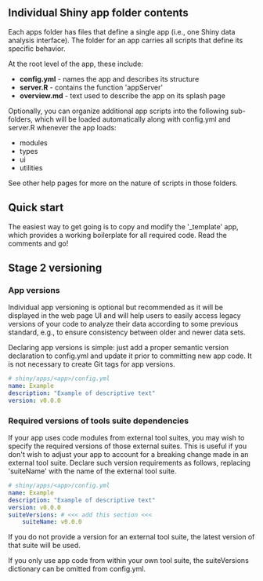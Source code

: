 ## Individual Shiny app folder contents

Each apps folder has files that define a single app (i.e., one
Shiny data analysis interface). The folder for an app carries 
all scripts that define its specific behavior.

At the root level of the app, these include:

- **config.yml**  - names the app and describes its structure
- **server.R**    - contains the function 'appServer'
- **overview.md** - text used to describe the app on its splash page

Optionally, you can organize additional app scripts into the
following sub-folders, which will be loaded automatically along
with config.yml and server.R whenever the app loads:

- modules
- types
- ui
- utilities 

See other help pages for more on the nature of scripts in those folders.

## Quick start

The easiest way to get going is to copy and modify the '_template'
app, which provides a working boilerplate for all required code.
Read the comments and go!

## Stage 2 versioning

### App versions

Individual app versioning is optional but recommended as it will
be displayed in the web page UI and will help users to easily
access legacy versions of your code to analyze their data according
to some previous standard, e.g., to ensure consistency between older
and newer data sets.

Declaring app versions is simple: just add a proper semantic version
declaration to config.yml and update it prior to committing new app code. 
It is not necessary to create Git tags for app versions.

```yml
# shiny/apps/<app>/config.yml
name: Example
description: "Example of descriptive text"
version: v0.0.0
```

### Required versions of tools suite dependencies

If your app uses code modules from external tool suites, you may
wish to specify the required versions of those external suites.
This is useful if you don't wish to adjust your app to account for a
breaking change made in an external tool suite.  Declare such version
requirements as follows, replacing 'suiteName' with the name of the
external tool suite.

```yml
# shiny/apps/<app>/config.yml
name: Example
description: "Example of descriptive text"
version: v0.0.0
suiteVersions: # <<< add this section <<<
    suiteName: v0.0.0
```

If you do not provide a version for an external tool suite,
the latest version of that suite will be used.

If you only use app code from within your own tool suite, the 
suiteVersions dictionary can be omitted from config.yml.
